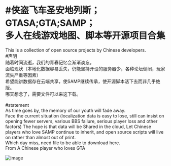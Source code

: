 #侠盗飞车圣安地列斯；GTASA;GTA;SAMP；<br>多人在线游戏地图、脚本等开源项目合集
================================================
This is a collection of open source projects by Chinese developers.
<br>
#声明<br>
随着时间流逝，我们的青春记忆会渐渐淡忘。<br>
面临现状（本地化数据容易丢失，仍能坚持开设的服务器少，各种论坛倒闭，玩家流失严重等因素）<br>
希望能讲数据存在云端共享，使SAMP继续传承，使开源脚本活下去而非几乎绝版。<br>
哪天想念了，需要文件可以来这下载。<br>
<br>
#statement<br>
As time goes by, the memory of our youth will fade away. <br>
Face the current situation (localization data is easy to lose, still can insist on opening fewer servers, various BBS failure, serious player loss and other factors) 
The hope is that data will be Shared in the cloud, Let Chinese players who love SAMP continue to inherit, and open source scripts will live on rather than almost out of print. <br>
Which day miss, need file to be able to download here.<br>
From A Chinese player who loves GTA<br>


 ![image](https://github.com/YuCarl77/sampOpenSource/blob/master/562.jpg)
